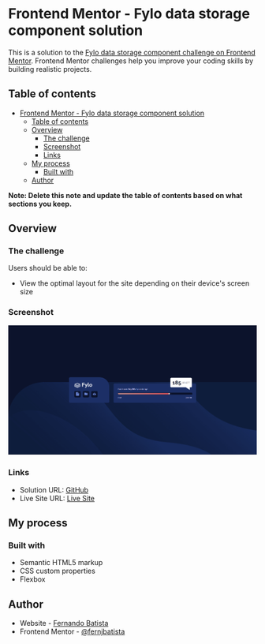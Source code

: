 # Frontend Mentor - Fylo data storage component solution

This is a solution to the [Fylo data storage component challenge on Frontend Mentor](https://www.frontendmentor.io/challenges/fylo-data-storage-component-1dZPRbV5n). Frontend Mentor challenges help you improve your coding skills by building realistic projects.

## Table of contents

-   [Frontend Mentor - Fylo data storage component solution](#frontend-mentor---fylo-data-storage-component-solution)
    -   [Table of contents](#table-of-contents)
    -   [Overview](#overview)
        -   [The challenge](#the-challenge)
        -   [Screenshot](#screenshot)
        -   [Links](#links)
    -   [My process](#my-process)
        -   [Built with](#built-with)
    -   [Author](#author)

**Note: Delete this note and update the table of contents based on what sections you keep.**

## Overview

### The challenge

Users should be able to:

-   View the optimal layout for the site depending on their device's screen size

### Screenshot

![Screenshot](./images/Screenshot%202024-08-13%20152901.png)

### Links

-   Solution URL: [GitHub](https://github.com/FernJBatista/Fylo-Data-Storage-Component)
-   Live Site URL: [Live Site](https://fernjbatista.github.io/Fylo-Data-Storage-Component/)

## My process

### Built with

-   Semantic HTML5 markup
-   CSS custom properties
-   Flexbox

## Author

-   Website - [Fernando Batista](https://www.fernando-batista.webflow.io)
-   Frontend Mentor - [@fernjbatista](https://www.frontendmentor.io/profile/fernjbatista)
